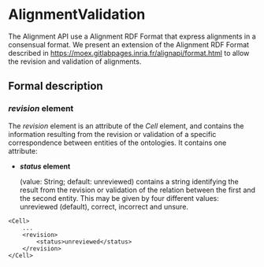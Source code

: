 # AlignmentValidation

The Alignment API use a Alignment RDF Format that express alignments in a consensual format. We present an extension of the Alignment RDF Format described in https://moex.gitlabpages.inria.fr/alignapi/format.html to allow the revision and validation of alignments.


## Formal description

### *revision* element

The *revision* element is an attribute of the *Cell* element, and contains the information resulting from the revision or validation of a specific correspondence between entities of the ontologies. It contains one attribute:

* ***status* element**

  (value: String; default: unreviewed) contains a string identifying the result from the revision or validation of the relation between the first and the second entity. This may be given by four different values: unreviewed (default), correct, incorrect and unsure.

~~~
<Cell>
	...
	<revision>
		<status>unreviewed</status>
	</revision>
</Cell>

~~~
